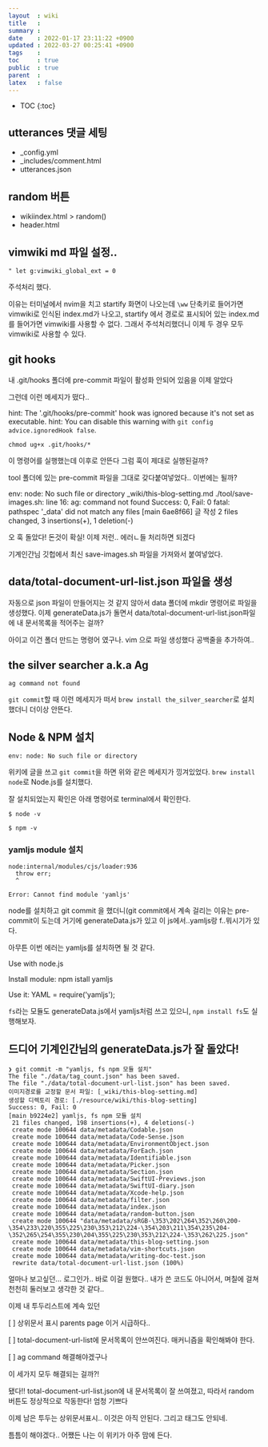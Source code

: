 ```yaml
---
layout  : wiki
title   : 
summary : 
date    : 2022-01-17 23:11:22 +0900
updated : 2022-03-27 00:25:41 +0900
tags    : 
toc     : true
public  : true
parent  : 
latex   : false
---
```

* TOC
{:toc}

## utterances 댓글 세팅
- _config.yml
- _includes/comment.html
- utterances.json

## random 버튼
- wikiindex.html > random()
- header.html

## vimwiki md 파일 설정..

```
" let g:vimwiki_global_ext = 0
```

주석처리 했다.

이유는 터미널에서 nvim을 치고 startify 화면이 나오는데 `\ww` 단축키로 들어가면 vimwiki로 인식된 index.md가 나오고, startify 에서 경로로 표시되어 있는 index.md를 들어가면 vimwiki를 사용할 수 없다. 그래서 주석처리했더니 이제 두 경우 모두 vimwiki로 사용할 수 있다.

## git hooks

내 .git/hooks 폴더에 pre-commit 파일이 활성화 안되어 있음을 이제 알았다

그런데 이런 메세지가 떴다..
>
hint: The '.git/hooks/pre-commit' hook was ignored because it's not set as executable.
hint: You can disable this warning with `git config advice.ignoredHook false`.
>

```
chmod ug+x .git/hooks/*
```

이 명령어를 실행했는데 이후로 안뜬다 그럼 훅이 제대로 실행된걸까?

tool 폴더에 있는 pre-commit 파일을 그대로 갖다붙여넣었다.. 이번에는 될까?

>
env: node: No such file or directory
_wiki/this-blog-setting.md
./tool/save-images.sh: line 16: ag: command not found
Success: 0, Fail: 0
fatal: pathspec '_data' did not match any files
[main 6ae8f66] 글 작성
 2 files changed, 3 insertions(+), 1 deletion(-)
>

오 훅 돌았다! 돈것이 확실! 이제 저런.. 에러ㄴ들 처리하면 되겠다

기계인간님 깃헙에서 최신 save-images.sh 파일을 가져와서 붙여넣었다.

## data/total-document-url-list.json 파일을 생성

자동으로 json 파일이 만들어지는 것 같지 않아서 data 폴더에 mkdir 명령어로 파일을 생성했다. 이제 generateData.js가 돌면서 data/total-document-url-list.json파일에 내 문서목록을 적어주는 걸까?

아이고 이건 폴더 만드는 명령어 였구나. vim 으로 파일 생성했다 공백줄을 추가하여..

## the silver searcher a.k.a Ag
```
ag command not found
```

`git commit`할 때 이런 메세지가 떠서 `brew install the_silver_searcher`로 설치했더니 더이상 안뜬다.
## Node & NPM 설치

```
env: node: No such file or directory
```

위키에 글을 쓰고 `git commit`을 하면 위와 같은 메세지가 낑겨있었다.
`brew install node`로 Node.js를 설치했다.

잘 설치되었는지 확인은 아래 명령어로 terminal에서 확인한다.
```
$ node -v

$ npm -v
```

### yamljs module 설치
```
node:internal/modules/cjs/loader:936
  throw err;
  ^

Error: Cannot find module 'yamljs'
```

node를 설치하고 git commit 을 했더니(git commit에서 계속 걸리는 이유는 pre-commit이 도는데 거기에 generateData.js가 있고 이 js에서..yamljs랑 f..뭐시기가 있다.

아무튼 이번 에러는 yamljs를 설치하면 될 것 같다.

>
Use with node.js
>
Install module:
npm istall yamljs
>
Use it:
YAML = require('yamljs');
>

`fs`라는 모듈도 generateData.js에서 yamljs처럼 쓰고 있으니, `npm install fs`도 실행해보자.

## 드디어 기계인간님의 generateData.js가 잘 돌았다!
```
❯ git commit -m "yamljs, fs npm 모듈 설치"
The file "./data/tag_count.json" has been saved.
The file "./data/total-document-url-list.json" has been saved.
이미지경로를 교정할 문서 파일: [_wiki/this-blog-setting.md]
생성할 디렉토리 경로: [./resource/wiki/this-blog-setting]
Success: 0, Fail: 0
[main b9224e2] yamljs, fs npm 모듈 설치
 21 files changed, 198 insertions(+), 4 deletions(-)
 create mode 100644 data/metadata/Codable.json
 create mode 100644 data/metadata/Code-Sense.json
 create mode 100644 data/metadata/EnvironmentObject.json
 create mode 100644 data/metadata/ForEach.json
 create mode 100644 data/metadata/Identifiable.json
 create mode 100644 data/metadata/Picker.json
 create mode 100644 data/metadata/Section.json
 create mode 100644 data/metadata/SwiftUI-Previews.json
 create mode 100644 data/metadata/SwiftUI-diary.json
 create mode 100644 data/metadata/Xcode-help.json
 create mode 100644 data/metadata/filter.json
 create mode 100644 data/metadata/index.json
 create mode 100644 data/metadata/random-button.json
 create mode 100644 "data/metadata/sRGB-\353\202\264\352\260\200-\354\233\220\355\225\230\353\212\224-\354\203\211\354\235\204-\352\265\254\355\230\204\355\225\230\353\212\224-\353\262\225.json"
 create mode 100644 data/metadata/this-blog-setting.json
 create mode 100644 data/metadata/vim-shortcuts.json
 create mode 100644 data/metadata/writing-doc-test.json
 rewrite data/total-document-url-list.json (100%)
```

얼마나 보고싶던... 로그인가.. 바로 이걸 원했다..
내가 쓴 코드도 아니어서, 며칠에 걸쳐 천천히 둘러보고 생각한 것 같다..

이제 내 투두리스트에 계속 있던
>
[ ] 상위문서 표시 parents page 이거 시급하다..

[ ] total-document-url-list에 문서목록이 안쓰여진다. 매커니즘을 확인해봐야 한다.

[ ] ag command 해결해야겠구나
>
이 세가지 모두 해결되는 걸까?!

됐다!! total-document-url-list.json에 내 문서목록이 잘 쓰여졌고, 따라서 random 버튼도 정상적으로 작동한다! 엄청 기쁘다 

이제 남은 투두는 상위문서표시.. 이것은 아직 안된다. 그리고 태그도 안되네.

틈틈이 해야겠다.. 어쨌든 나는 이 위키가 아주 맘에 든다.
